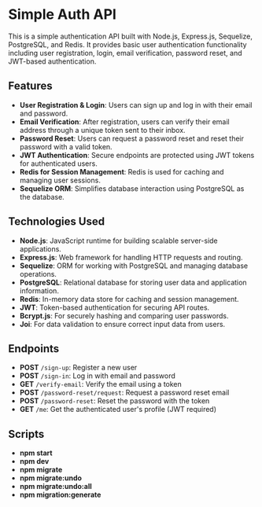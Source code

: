 ﻿# Simple Auth API

This is a simple authentication API built with Node.js, Express.js, Sequelize, PostgreSQL, and Redis. It provides basic user authentication functionality including user registration, login, email verification, password reset, and JWT-based authentication.

## Features

- **User Registration & Login**: Users can sign up and log in with their email and password.
- **Email Verification**: After registration, users can verify their email address through a unique token sent to their inbox.
- **Password Reset**: Users can request a password reset and reset their password with a valid token.
- **JWT Authentication**: Secure endpoints are protected using JWT tokens for authenticated users.
- **Redis for Session Management**: Redis is used for caching and managing user sessions.
- **Sequelize ORM**: Simplifies database interaction using PostgreSQL as the database.

## Technologies Used

- **Node.js**: JavaScript runtime for building scalable server-side applications.
- **Express.js**: Web framework for handling HTTP requests and routing.
- **Sequelize**: ORM for working with PostgreSQL and managing database operations.
- **PostgreSQL**: Relational database for storing user data and application information.
- **Redis**: In-memory data store for caching and session management.
- **JWT**: Token-based authentication for securing API routes.
- **Bcrypt.js**: For securely hashing and comparing user passwords.
- **Joi**: For data validation to ensure correct input data from users.

## Endpoints

- **POST** `/sign-up`: Register a new user
- **POST** `/sign-in`: Log in with email and password
- **GET** `/verify-email`: Verify the email using a token
- **POST** `/password-reset/request`: Request a password reset email
- **POST** `/password-reset`: Reset the password with the token
- **GET** `/me`: Get the authenticated user's profile (JWT required)

## Scripts

- **npm start**
- **npm dev**
- **npm migrate**
- **npm migrate:undo**
- **npm migrate:undo:all**
- **npm migration:generate**
